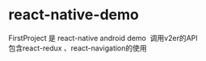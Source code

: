 # react-native-demo
FirstProject 是 react-native android demo  调用v2er的API <br />
包含react-redux 、react-navigation的使用
